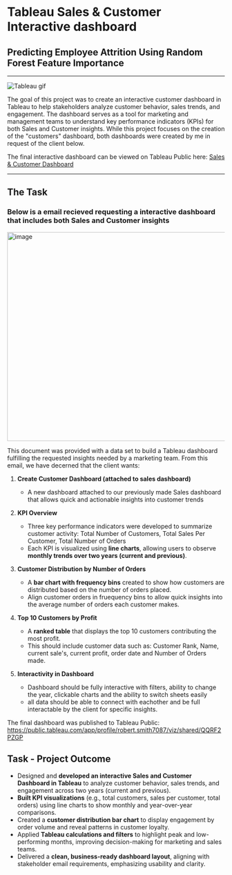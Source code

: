 # Tableau Sales & Customer Interactive dashboard
## Predicting Employee Attrition Using Random Forest Feature Importance
---
![Tableau gif](https://github.com/user-attachments/assets/7c8b4557-4b38-4da2-9463-e3b7dba06a64)

The goal of this project was to create an interactive customer dashboard in Tableau to help stakeholders analyze customer behavior, sales trends, and engagement. The dashboard serves as a tool for marketing and management teams to understand key performance indicators (KPIs) for both Sales and Customer insights. While this project focuses on the creation of the "customers" dashboard, both dashboards were created by me in request of the client below.

The final interactive dashboard can be viewed on Tableau Public here: [Sales & Customer Dashboard](https://public.tableau.com/app/profile/robert.smith7087/viz/shared/QQRF2PZGP)

--- 

## The Task 
### Below is a email recieved requesting a interactive dashboard that includes both Sales and Customer insights
<img width="733" height="484" alt="image" src="https://github.com/user-attachments/assets/cecefae9-9f51-4bc5-a26f-543f71108340" />

This document was provided with a data set to build a Tableau dashboard fulfilling the requested insights needed by a marketing team. From this email, we have decerned that the client wants: 

1) **Create Customer Dashboard (attached to sales dashboard)**
   - A new dashboard attached to our previously made Sales dashboard that allows quick and actionable insights into customer trends
    
2) **KPI Overview**
   - Three key performance indicators were developed to summarize customer activity: Total Number of Customers, Total Sales Per Customer, Total Number of Orders
   - Each KPI is visualized using **line charts**, allowing users to observe **monthly trends over two years (current and previous)**.

 3) **Customer Distribution by Number of Orders**
      - A **bar chart with frequency bins** created to show how customers are distributed based on the number of orders placed.
      - Align customer orders in fruequency bins to allow quick insights into the average number of orders each customer makes.

4. **Top 10 Customers by Profit**
   - A **ranked table** that displays the top 10 customers contributing the most profit.
   - This should include customer data such as: Customer Rank, Name, current sale's, current profit, order date and Number of Orders made.

5. **Interactivity in Dashboard**
   - Dashboard should be fully interactive with filters, ability to change the year, clickable charts and the ability to switch sheets easily
   - all data should be able to connect with eachother and be full interactable by the client for specific insights.

The final dashboard was published to Tableau Public: https://public.tableau.com/app/profile/robert.smith7087/viz/shared/QQRF2PZGP

## Task - Project Outcome
- Designed and **developed an interactive Sales and Customer Dashboard in Tableau** to analyze customer behavior, sales trends, and engagement across two years (current and previous).
- **Built KPI visualizations** (e.g., total customers, sales per customer, total orders) using line charts to show monthly and year-over-year comparisons.
- Created a **customer distribution bar chart** to display engagement by order volume and reveal patterns in customer loyalty.
- Applied **Tableau calculations and filters** to highlight peak and low-performing months, improving decision-making for marketing and sales teams.
- Delivered a **clean, business-ready dashboard layout**, aligning with stakeholder email requirements, emphasizing usability and clarity.







